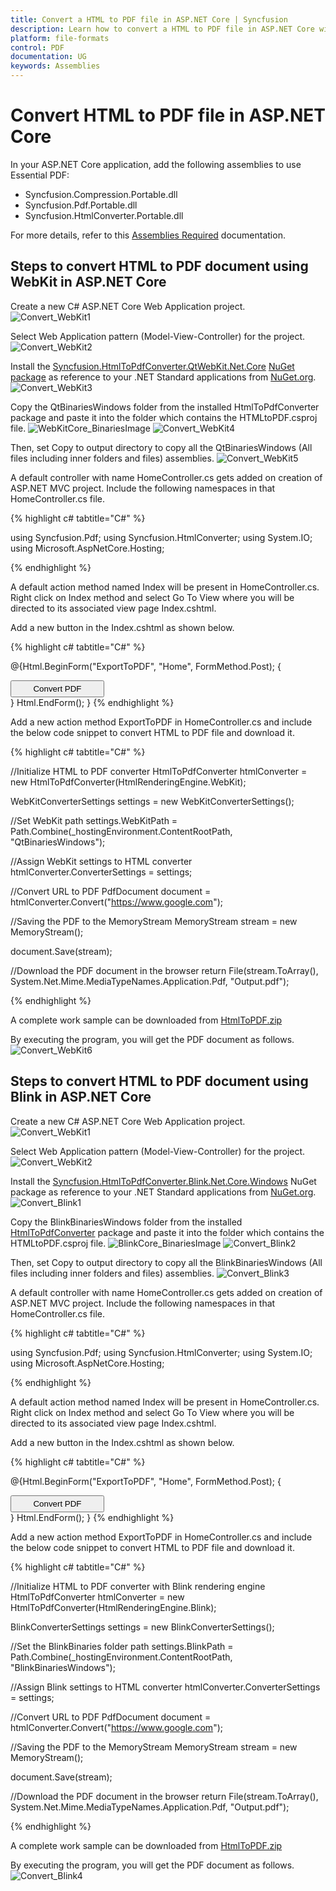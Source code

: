 ```yaml
---
title: Convert a HTML to PDF file in ASP.NET Core | Syncfusion
description: Learn how to convert a HTML to PDF file in ASP.NET Core with easy steps using Syncfusion .NET Core PDF library.
platform: file-formats
control: PDF
documentation: UG
keywords: Assemblies
---
```


# Convert HTML to PDF file in ASP.NET Core

In your ASP.NET Core application, add the following assemblies to use Essential PDF:

* Syncfusion.Compression.Portable.dll
* Syncfusion.Pdf.Portable.dll
* Syncfusion.HtmlConverter.Portable.dll

For more details, refer to this [Assemblies Required](/File-Formats/PDF/Assemblies-Required) documentation.

## Steps to convert HTML to PDF document using WebKit in ASP.NET Core

Create a new C# ASP.NET Core Web Application project.
![Convert_WebKit1](Asp.Net.Core_images/Convert_WebKit1.png)

Select Web Application pattern (Model-View-Controller) for the project.
![Convert_WebKit2](Asp.Net.Core_images/Convert_WebKit2.png)

Install the [Syncfusion.HtmlToPdfConverter.QtWebKit.Net.Core](https://www.nuget.org/packages/Syncfusion.HtmlToPdfConverter.QtWebKit.Net.Core/) [NuGet package](https://help.syncfusion.com/file-formats/nuget-packages) as reference to your .NET Standard applications from [NuGet.org](https://www.nuget.org/).
![Convert_WebKit3](Asp.Net.Core_images/Convert_WebKit3.png)

Copy the QtBinariesWindows folder from the installed HtmlToPdfConverter package and paste it into the folder which contains the HTMLtoPDF.csproj file.
![WebKitCore_BinariesImage](Convert-HTML-To-PDF/htmlconversion_images/WebKitCore_BinariesImage.png)
![Convert_WebKit4](Asp.Net.Core_images/Convert_WebKit4.png)

Then, set Copy to output directory to copy all the QtBinariesWindows (All files including inner folders and files) assemblies.
![Convert_WebKit5](Asp.Net.Core_images/Convert_WebKit5.png)

A default controller with name HomeController.cs gets added on creation of ASP.NET MVC project. Include the following namespaces in that HomeController.cs file.

{% highlight c# tabtitle="C#" %}

using Syncfusion.Pdf;
using Syncfusion.HtmlConverter;
using System.IO;
using Microsoft.AspNetCore.Hosting;

{% endhighlight %}

A default action method named Index will be present in HomeController.cs. Right click on Index method and select Go To View where you will be directed to its associated view page Index.cshtml.

Add a new button in the Index.cshtml as shown below.

{% highlight c# tabtitle="C#" %}

@{Html.BeginForm("ExportToPDF", "Home", FormMethod.Post);
{
<div>
    <input type="submit" value="Convert PDF" style="width:150px;height:27px" />
</div>
}
Html.EndForm();
}
{% endhighlight %}

Add a new action method ExportToPDF in HomeController.cs and include the below code snippet to convert HTML to PDF file and download it.

{% highlight c# tabtitle="C#" %}

//Initialize HTML to PDF converter 
HtmlToPdfConverter htmlConverter = new HtmlToPdfConverter(HtmlRenderingEngine.WebKit);

WebKitConverterSettings settings = new WebKitConverterSettings();

//Set WebKit path
settings.WebKitPath = Path.Combine(_hostingEnvironment.ContentRootPath, "QtBinariesWindows");

//Assign WebKit settings to HTML converter
htmlConverter.ConverterSettings = settings;

//Convert URL to PDF
PdfDocument document = htmlConverter.Convert("https://www.google.com");

//Saving the PDF to the MemoryStream
MemoryStream stream = new MemoryStream();

document.Save(stream);

//Download the PDF document in the browser
return File(stream.ToArray(), System.Net.Mime.MediaTypeNames.Application.Pdf, "Output.pdf");

{% endhighlight %}

A complete work sample can be downloaded from [HtmlToPDF.zip](https://www.syncfusion.com/downloads/support/directtrac/general/ze/HtmlToPDF-1867801507)


By executing the program, you will get the PDF document as follows.
![Convert_WebKit6](Asp.Net.Core_images/Convert_WebKit6.png)

## Steps to convert HTML to PDF document using Blink in ASP.NET Core

Create a new C# ASP.NET Core Web Application project.
![Convert_WebKit1](Asp.Net.Core_images/Convert_WebKit1.png)

Select Web Application pattern (Model-View-Controller) for the project.
![Convert_WebKit2](Asp.Net.Core_images/Convert_WebKit2.png)

Install the [Syncfusion.HtmlToPdfConverter.Blink.Net.Core.Windows](https://www.nuget.org/packages/Syncfusion.HtmlToPdfConverter.Blink.Net.Core.Windows/) NuGet package as reference to your .NET Standard applications from [NuGet.org](https://www.nuget.org/).
![Convert_Blink1](Asp.Net.Core_images/Convert_Blink1.png)

Copy the BlinkBinariesWindows folder from the installed [HtmlToPdfConverter](https://www.nuget.org/packages/Syncfusion.HtmlToPdfConverter) package and paste it into the folder which contains the HTMLtoPDF.csproj file.
![BlinkCore_BinariesImage](Convert-HTML-To-PDF/htmlconversion_images/BlinkCore_BinariesImage.png)
![Convert_Blink2](Asp.Net.Core_images/Convert_Blink2.png)

Then, set Copy to output directory to copy all the BlinkBinariesWindows (All files including inner folders and files) assemblies.
![Convert_Blink3](Asp.Net.Core_images/Convert_Blink3.png)

A default controller with name HomeController.cs gets added on creation of ASP.NET MVC project. Include the following namespaces in that HomeController.cs file.

{% highlight c# tabtitle="C#" %}

using Syncfusion.Pdf;
using Syncfusion.HtmlConverter;
using System.IO;
using Microsoft.AspNetCore.Hosting;

{% endhighlight %}

A default action method named Index will be present in HomeController.cs. Right click on Index method and select Go To View where you will be directed to its associated view page Index.cshtml.

Add a new button in the Index.cshtml as shown below.

{% highlight c# tabtitle="C#" %}

@{Html.BeginForm("ExportToPDF", "Home", FormMethod.Post);
{
<div>
    <input type="submit" value="Convert PDF" style="width:150px;height:27px" />
</div>
}
Html.EndForm();
}
{% endhighlight %}

Add a new action method ExportToPDF in HomeController.cs and include the below code snippet to convert HTML to PDF file and download it.

{% highlight c# tabtitle="C#" %}

//Initialize HTML to PDF converter with Blink rendering engine 
HtmlToPdfConverter htmlConverter = new HtmlToPdfConverter(HtmlRenderingEngine.Blink);
            
BlinkConverterSettings settings = new BlinkConverterSettings();
            
//Set the BlinkBinaries folder path 
settings.BlinkPath = Path.Combine(_hostingEnvironment.ContentRootPath, "BlinkBinariesWindows");
            
//Assign Blink settings to HTML converter
htmlConverter.ConverterSettings = settings;

//Convert URL to PDF
PdfDocument document = htmlConverter.Convert("https://www.google.com");

//Saving the PDF to the MemoryStream
MemoryStream stream = new MemoryStream();

document.Save(stream);

//Download the PDF document in the browser
return File(stream.ToArray(), System.Net.Mime.MediaTypeNames.Application.Pdf, "Output.pdf");

{% endhighlight %}

A complete work sample can be downloaded from [HtmlToPDF.zip](https://www.syncfusion.com/downloads/support/directtrac/general/ze/HtmlToPDF-956622777)


By executing the program, you will get the PDF document as follows.
![Convert_Blink4](Asp.Net.Core_images/Convert_Blink4.png)